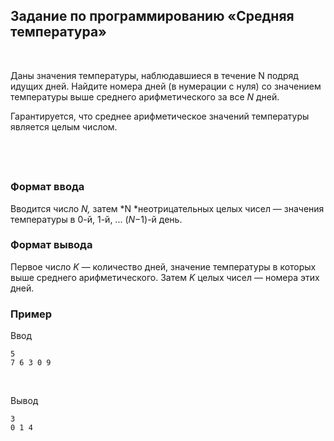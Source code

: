 Задание по программированию «Средняя температура»
-------------------------------------------------

 

Даны значения температуры, наблюдавшиеся в течение N подряд идущих дней. Найдите
номера дней (в нумерации с нуля) со значением температуры выше среднего
арифметического за все *N* дней.

Гарантируется, что среднее арифметическое значений температуры является целым
числом.

 
-

### Формат ввода

Вводится число *N,* затем *N *неотрицательных целых чисел — значения температуры
в 0-й, 1-й, ... (*N*−1)-й день.

### Формат вывода

Первое число *K* — количество дней, значение температуры в которых выше среднего
арифметического. Затем *K* целых чисел — номера этих дней.

### Пример

Ввод

~~~~~~~~~~~~~~~~~~~~~~~~~~~~~~~~~~~~~~~~~~~~~~~~~~~~~~~~~~~~~~~~~~~~~~~~~~~~~~~~
5
7 6 3 0 9
~~~~~~~~~~~~~~~~~~~~~~~~~~~~~~~~~~~~~~~~~~~~~~~~~~~~~~~~~~~~~~~~~~~~~~~~~~~~~~~~

 

Вывод

~~~~~~~~~~~~~~~~~~~~~~~~~~~~~~~~~~~~~~~~~~~~~~~~~~~~~~~~~~~~~~~~~~~~~~~~~~~~~~~~
3
0 1 4
~~~~~~~~~~~~~~~~~~~~~~~~~~~~~~~~~~~~~~~~~~~~~~~~~~~~~~~~~~~~~~~~~~~~~~~~~~~~~~~~
